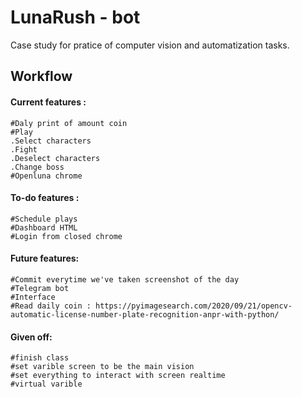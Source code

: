 # LunaRush - bot 
Case study for pratice of computer vision and automatization tasks.

## Workflow

#### Current features :
	#Daly print of amount coin
	#Play
	.Select characters
	.Fight
	.Deselect characters		
	.Change boss			
	#Openluna chrome 

#### To-do features :
	#Schedule plays
	#Dashboard HTML
	#Login from closed chrome	

#### Future features:
	#Commit everytime we've taken screenshot of the day
	#Telegram bot
	#Interface	
	#Read daily coin : https://pyimagesearch.com/2020/09/21/opencv-automatic-license-number-plate-recognition-anpr-with-python/

#### Given off:
	#finish class 
	#set varible screen to be the main vision 
	#set everything to interact with screen realtime
	#virtual varible